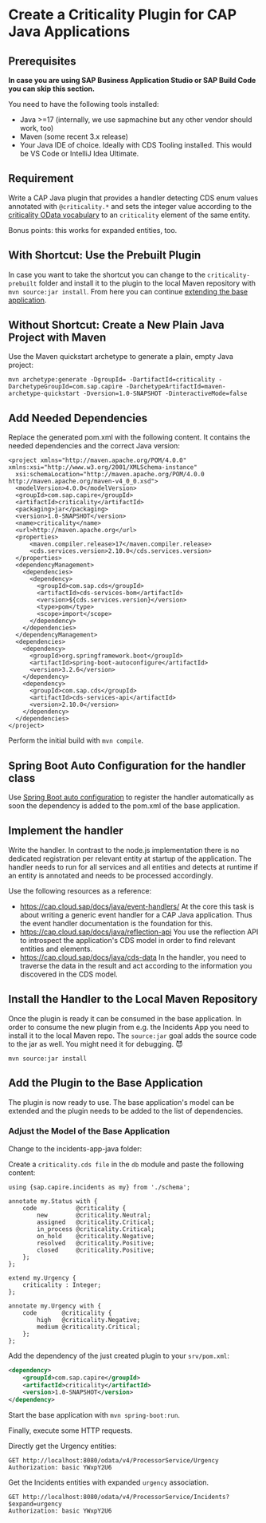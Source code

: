 # Create a Criticality Plugin for CAP Java Applications

## Prerequisites

**In case you are using SAP Business Application Studio or SAP Build Code you can skip this section.**

You need to have the following tools installed:

* Java >=17 (internally, we use sapmachine but any other vendor should work, too)
* Maven (some recent 3.x release)
* Your Java IDE of choice. Ideally with CDS Tooling installed. This would be VS Code or IntelliJ Idea Ultimate.

## Requirement

Write a CAP Java plugin that provides a handler detecting CDS enum values annotated with `@criticality.*` and 
sets the integer value according to the [criticality OData vocabulary](https://sap.github.io/odata-vocabularies/vocabularies/UI.html#CriticalityType)
to an `criticality` element of the same entity.

Bonus points: this works for expanded entities, too.

## With Shortcut: Use the Prebuilt Plugin

In case you want to take the shortcut you can change to the `criticality-prebuilt` folder and install it to the plugin to the local Maven repository with `mvn source:jar install`. From here you can continue [extending the base application](#add-the-plugin-to-the-base-application).

## Without Shortcut: Create a New Plain Java Project with Maven

Use the Maven quickstart archetype to generate a plain, empty Java project:

```
mvn archetype:generate -DgroupId= -DartifactId=criticality -DarchetypeGroupId=com.sap.capire -DarchetypeArtifactId=maven-archetype-quickstart -Dversion=1.0-SNAPSHOT -DinteractiveMode=false
```


## Add Needed Dependencies

Replace the generated pom.xml with the following content. It contains the needed dependencies and the correct Java version:

```
<project xmlns="http://maven.apache.org/POM/4.0.0" xmlns:xsi="http://www.w3.org/2001/XMLSchema-instance"
  xsi:schemaLocation="http://maven.apache.org/POM/4.0.0 http://maven.apache.org/maven-v4_0_0.xsd">
  <modelVersion>4.0.0</modelVersion>
  <groupId>com.sap.capire</groupId>
  <artifactId>criticality</artifactId>
  <packaging>jar</packaging>
  <version>1.0-SNAPSHOT</version>
  <name>criticality</name>
  <url>http://maven.apache.org</url>
  <properties>
	  <maven.compiler.release>17</maven.compiler.release>
	  <cds.services.version>2.10.0</cds.services.version>
  </properties>
  <dependencyManagement>
    <dependencies>
      <dependency>
        <groupId>com.sap.cds</groupId>
        <artifactId>cds-services-bom</artifactId>
        <version>${cds.services.version}</version>
        <type>pom</type>
        <scope>import</scope>
      </dependency>
    </dependencies>
  </dependencyManagement>
  <dependencies>
    <dependency>
      <groupId>org.springframework.boot</groupId>
      <artifactId>spring-boot-autoconfigure</artifactId>
      <version>3.2.6</version>
    </dependency>
    <dependency>
      <groupId>com.sap.cds</groupId>
      <artifactId>cds-services-api</artifactId>
      <version>2.10.0</version>
    </dependency>
  </dependencies>
</project>
```

Perform the initial build with `mvn compile`.

## Spring Boot Auto Configuration for the handler class

Use [Spring Boot auto configuration](https://docs.spring.io/spring-boot/reference/using/auto-configuration.html) to register the handler automatically as soon the dependency is added to the pom.xml of the base application.

## Implement the handler

Write the handler. In contrast to the node.js implementation there is no dedicated registration per relevant entity at startup of the application. The handler needs to run for all services and all entities and detects at runtime if an entity is annotated and needs to be processed accordingly.

Use the following resources as a reference:

* https://cap.cloud.sap/docs/java/event-handlers/ At the core this task is about writing a generic event handler for a CAP Java application. Thus the event handler documentation is the foundation for this. 
* https://cap.cloud.sap/docs/java/reflection-api You use the reflection API to introspect the application's CDS model in order to find relevant entities and elements.
* https://cap.cloud.sap/docs/java/cds-data In the handler, you need to traverse the data in the result and act according to the information you discovered in the CDS model.

## Install the Handler to the Local Maven Repository

Once the plugin is ready it can be consumed in the base application. In order to consume the new plugin from e.g. the Incidents App you need to install it to the local Maven repo. The `source:jar` goal adds the source code to the jar as well. You might need it for debugging. 😈

```
mvn source:jar install
```

## Add the Plugin to the Base Application 

The plugin is now ready to use. The base application's model can be extended and the plugin needs to be added to the list of dependencies.

### Adjust the Model of the Base Application

Change to the incidents-app-java folder:

Create a `criticality.cds file` in the `db` module and paste the following content: 

```cds
using {sap.capire.incidents as my} from './schema';

annotate my.Status with {
    code           @criticality {
        new        @criticality.Neutral;
        assigned   @criticality.Critical;
        in_process @criticality.Critical;
        on_hold    @criticality.Negative;
        resolved   @criticality.Positive;
        closed     @criticality.Positive;
    };
};

extend my.Urgency {
    criticality : Integer;
};

annotate my.Urgency with {
    code       @criticality {
        high   @criticality.Negative;
        medium @criticality.Critical;
    };
};
```

Add the dependency of the just created plugin to your `srv/pom.xml`:

```xml
<dependency>
    <groupId>com.sap.capire</groupId>
    <artifactId>criticality</artifactId>
    <version>1.0-SNAPSHOT</version>
</dependency>
```

Start the base application with `mvn spring-boot:run`.

Finally, execute some HTTP requests.

Directly get the Urgency entities:
```http
GET http://localhost:8080/odata/v4/ProcessorService/Urgency
Authorization: basic YWxpY2U6
```

Get the Incidents entities with expanded `urgency` association.
```http
GET http://localhost:8080/odata/v4/ProcessorService/Incidents?$expand=urgency
Authorization: basic YWxpY2U6
```
